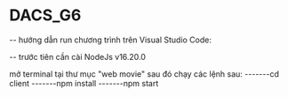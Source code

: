 # DACS_G6

-- hướng dẫn run chương trình trên Visual Studio Code:

-- trước tiên cần cài NodeJs v16.20.0

mở terminal tại thư mục "web movie"
sau đó chạy các lệnh sau: 
-------cd client
-------npm install
-------npm start